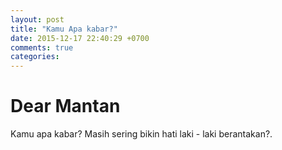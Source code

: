 ```yaml
---
layout: post
title: "Kamu Apa kabar?"
date: 2015-12-17 22:40:29 +0700
comments: true
categories:
---
```

# Dear Mantan

Kamu apa kabar? Masih sering bikin hati laki - laki berantakan?.
